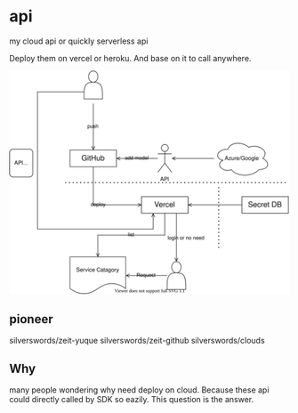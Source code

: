 # api
my cloud api or quickly serverless api

Deploy them on vercel or heroku. And base on it to call anywhere.

![design](./design.svg)

## pioneer
silverswords/zeit-yuque
silverswords/zeit-github
silverswords/clouds

## Why
many people wondering why need deploy on cloud. Because these api could directly called by SDK so eazily. This question is the answer.